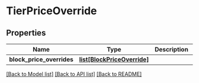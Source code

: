 # TierPriceOverride

## Properties
Name | Type | Description | Notes
------------ | ------------- | ------------- | -------------
**block_price_overrides** | [**list[BlockPriceOverride]**](BlockPriceOverride.md) |  | [optional] 

[[Back to Model list]](../README.md#documentation-for-models) [[Back to API list]](../README.md#documentation-for-api-endpoints) [[Back to README]](../README.md)


